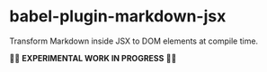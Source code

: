 # babel-plugin-markdown-jsx

Transform Markdown inside JSX to DOM elements at compile time.

🚧🚧  **EXPERIMENTAL WORK IN PROGRESS** 🚧🚧
